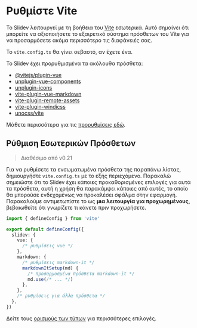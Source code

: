 # Ρυθμίστε Vite

<Environment type="node" />

Το Slidev λειτουργεί με τη βοήθεια του [Vite](https://vitejs.dev/) εσωτερικά. Αυτό σημαίνει ότι μπορείτε να αξιοποιήσετε το εξαιρετικό σύστημα πρόσθετων του Vite για να προσαρμόσετε ακόμα περισσότερο τις διαφάνειές σας.

Το `vite.config.ts` θα γίνει σεβαστό, αν έχετε ένα.

Το Slidev έχει προρυθμισμένα τα ακόλουθα πρόσθετα:

- [@vitejs/plugin-vue](https://github.com/vitejs/vite/tree/main/packages/plugin-vue)
- [unplugin-vue-components](https://github.com/antfu/unplugin-vue-components)
- [unplugin-icons](https://github.com/antfu/unplugin-icons)
- [vite-plugin-vue-markdown](https://github.com/antfu/vite-plugin-vue-markdown)
- [vite-plugin-remote-assets](https://github.com/antfu/vite-plugin-remote-assets)
- [vite-plugin-windicss](https://github.com/windicss/vite-plugin-windicss)
- [unocss/vite](https://github.com/unocss/unocss/tree/main/packages/vite)

Μάθετε περισσότερα για τις [προρυθμίσεις εδώ](https://github.com/slidevjs/slidev/blob/main/packages/slidev/node/plugins/preset.ts).

## Ρύθμιση Εσωτερικών Πρόσθετων

> Διαθέσιμο από v0.21

Για να ρυθμίσετε τα ενσωματωμένα πρόσθετα της παραπάνω λίστας, δημιουργήστε `vite.config.ts` με το εξής περιεχόμενο. Παρακαλώ σημειώστε ότι το Slidev έχει κάποιες προκαθορισμένες επιλογές για αυτά τα πρόσθετα, αυτή η χρήση θα παρακάμψει κάποιες από αυτές, το οποίο θα μπορούσε ενδεχομένως να προκαλέσει σφάλμα στην εφαρμογή. Παρακαλούμε αντιμετωπίστε το ως **μια λειτουργία για προχωρημένους**, βεβαιωθείτε ότι γνωρίζετε τι κάνετε πριν προχωρήσετε.

```ts
import { defineConfig } from 'vite'

export default defineConfig({
  slidev: {
    vue: {
      /* ρυθμίσεις vue */
    },
    markdown: {
      /* ρυθμίσεις markdown-it */
      markdownItSetup(md) {
        /* προσαρμοσμένα πρόσθετα markdown-it */
        md.use(/* ... */)
      },
    },
    /* ρυθμίσεις για άλλα πρόσθετα */
  },
})
```

Δείτε τους [ορισμούς των τύπων](https://github.com/slidevjs/slidev/blob/main/packages/slidev/node/options.ts#L50) για περισσότερες επιλογές.

